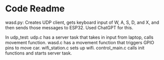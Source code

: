 # Code Readme

wasd.py: Creates UDP client, gets keyboard input of W, A, S, D, and X, and then sends those messages to ESP32. Used ChatGPT for this.

In udp_test:
udp.c has a server task that takes in input from laptop, calls movement function.
wasd.c has a movement function that triggers GPIO pins to move car.
wifi_station.c sets up wifi.
control_main.c calls init functions and starts server task.

